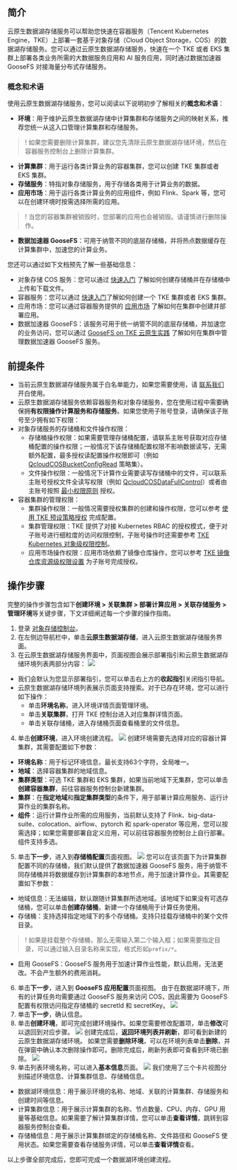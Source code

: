 
## 简介

云原生数据湖存储服务可以帮助您快速在容器服务（Tencent Kubernetes Engine，TKE）上部署一套基于对象存储（Cloud Object Storage，COS）的数据湖存储服务。您可以通过云原生数据湖存储服务，快速在一个 TKE 或者 EKS 集群上部署各类业务所需的大数据服务应用和 AI 服务应用，同时通过数据加速器 GooseFS 对接海量分布式存储服务。


### 概念和术语

使用云原生数据湖存储服务，您可以阅读以下说明初步了解相关的**概念和术语**：

- **环境**：用于维护云原生数据湖存储中计算集群和存储服务之间的映射关系，推荐您统一从这入口管理计算集群和存储服务。

>! 如果您需要删除计算集群，建议您先清除云原生数据湖存储环境，然后在容器服务控制台上删除计算集群。

- **计算集群**：用于运行各类计算业务的容器集群，您可以创建 TKE 集群或者 EKS 集群。
- **存储服务**：特指对象存储服务，用于存储各类用于计算业务的数据。
- **应用市场**：用于运行各类计算业务的应用组件，例如 Flink、Spark 等，您可以在创建环境时按需选择所需的应用。

>! 当您的容器集群被销毁时，您部署的应用也会被销毁。请谨慎进行删除操作。

- **数据加速器 GooseFS**：可用于纳管不同的底层存储桶，并将热点数据缓存在计算集群中，加速您的计算业务。

您还可以通过如下文档预先了解一些基础信息：

- 对象存储 COS 服务：您可以通过 [快速入门](https://cloud.tencent.com/document/product/436/38484) 了解如何创建存储桶并在存储桶中上传和下载文件。
- 容器服务：您可以通过 [快速入门](https://cloud.tencent.com/document/product/457/54231)了解如何创建一个 TKE 集群或者 EKS 集群。
- 应用市场：您可以通过容器服务提供的 [应用市场](https://cloud.tencent.com/document/product/457/46432) 了解如何在集群中创建并部署应用。
- 数据加速器 GooseFS：该服务可用于统一纳管不同的底层存储桶，并加速您的业务访问，您可以通过 [GooseFS on TKE 云原生实践](https://cloud.tencent.com/document/product/1424/68313) 了解如何在集群中管理数据加速器 GooseFS 服务。


## 前提条件

- 当前云原生数据湖存储服务属于白名单能力，如果您需要使用，请 [联系我们](https://cloud.tencent.com/document/product/436/37708) 开白使用。
- 云原生数据湖存储服务依赖容器服务和对象存储服务，您在使用过程中需要确保拥**有权限操作计算服务和存储服务**。如果您使用子账号登录，请确保该子账号至少拥有如下权限：
 - 对象存储服务的存储桶和文件操作权限：
   - 存储桶操作权限：如果需要管理存储桶配置，请联系主账号获取对应存储桶配置的操作权限；一般情况下该存储桶配置权限不影响数据读写，无需额外配置，最多授权读配置操作权限即可（例如 [QcloudCOSBucketConfigRead]( https://console.cloud.tencent.com/cam/policy/detail/5295084&QcloudCOSBucketConfigRead&2) 策略集）。
   - 文件操作权限：一般情况下计算作业需要读写存储桶中的文件，可以联系主账号授权文件全读写权限（例如 [QcloudCOSDataFullControl]( https://console.cloud.tencent.com/cam/policy/detail/5294998&QcloudCOSDataFullControl&2)）或者由主账号按照 [最小权限原则]( https://cloud.tencent.com/document/product/436/38618) 授权。
 - 容器集群的管理权限：
   - 集群操作权限：一般情况需要授权集群的创建和操作权限，您可以参考 [使用 TKE 预设策略授权](https://cloud.tencent.com/document/product/457/46033) 完成配置。
   - 集群管理权限：TKE 提供了对接 Kubernetes RBAC 的授权模式，便于对子账号进行细粒度的访问权限控制，子账号操作时还需要参考 [TKE Kubernetes 对象级权限控制](https://cloud.tencent.com/document/product/457/46103)。
   - 应用市场操作权限：应用市场依赖了镜像仓库操作，您可以参考 [TKE 镜像仓库资源级权限设置](https://cloud.tencent.com/document/product/457/11527) 为子账号完成授权。


## 操作步骤

完整的操作步骤包含如下**创建环境 > 关联集群 > 部署计算应用 > 关联存储服务 > 管理环境**等关键步骤，下文详细阐述每一个步骤的操作指南。

1.  登录 [对象存储控制台](https://console.cloud.tencent.com/cos)。
2.  在左侧边导航栏中，单击**云原生数据湖存储**，进入云原生数据湖存储服务界面。
3.  在云原生数据湖存储服务界面中，页面视图会展示部署指引和云原生数据湖存储环境列表两部分内容：
    ![](https://qcloudimg.tencent-cloud.cn/raw/70de97a773ee87dd1d1971433e517cf1.png)

 - 我们会默认为您显示部署指引，您可以单击右上方的**收起指引**关闭指引导航。
 - 云原生数据湖存储环境列表展示页面支持搜索。对于已存在环境，您可以进行如下操作：
   - 单击**环境名称**，进入环境详情页面管理环境。
   - 单击**关联集群**，打开 TKE 控制台进入对应集群详情页面。
   - 单击关联存储桶，进入存储桶页面查看桶里的文件信息。

4.  单击**创建环境**，进入环境创建流程。
    ![](https://qcloudimg.tencent-cloud.cn/raw/88b589781e981aaefddef8c2f2fee901.png)
    创建环境需要先选择对应的容器计算集群，其需要配置如下参数：

 - **环境名称**：用于标记环境信息，最长支持63个字符，全局唯一。
 - **地域**：选择容器集群的地域信息。
 - **集群类型**：可选 TKE 集群和 EKS 集群，如果当前地域下无集群，您可以单击**创建容器集群**，前往容器服务控制台新建集群。
 - **集群**：在**指定地域**和**指定集群类型**的条件下，用于部署计算应用服务、运行计算作业的集群名称。
 - **组件**：运行计算作业所需的应用服务，当前默认支持了 Flink、big-data-suite、colocation、airflow、pytorch 和 spark-operator 等应用，您可以按需选择；如果您需要部署自定义应用，可以前往容器服务控制台上自行部署。组件支持多选。

5.  单击**下一步**，进入到**存储桶配置**页面视图。
    ![](https://qcloudimg.tencent-cloud.cn/raw/b1aded71051b95369012175ddacbb863.png)
    您可以在该页面下为计算集群配置不同的存储桶，我们默认提供了数据加速器 GooseFS 服务，用于纳管不同存储桶并将数据缓存到计算集群的本地节点，用于加速计算作业。其需要配置如下参数：

 - 地域信息：无法编辑，默认跟随计算集群所选地域。该地域下如果没有可选存储桶，您可以单击**创建存储桶**，新建一个存储桶用于计算任务使用。
 - 存储桶：支持选择指定地域下的多个存储桶。支持只挂载存储桶中的某个文件目录。

>! 如果是挂载整个存储桶，那么无需输入第二个输入框；如果需要指定目录，可以通过输入目录名称来实现，格式形如`prefix/*`。

 - 启用 GooseFS：GooseFS 服务用于加速计算作业性能，默认启用，无法更改。不会产生额外的费用消耗。

6.  单击**下一步**，进入到 **GooseFS 应用配置**页面视图。
    由于在数据湖环境下，所有的计算任务均需要通过 GooseFS 服务来访问 COS，因此需要为 GooseFS 配置有权限访问指定存储桶的 secretId 和 secretKey。
    ![](https://qcloudimg.tencent-cloud.cn/raw/43ac4d1819d9c9da9423f1216340e7c9.png)
7.  单击**下一步**，确认信息。
8.  单击**创建环境**，即可完成创建环境操作。如果您需要修改配置项，单击**修改**可以退回到对应步骤。
    ![](https://qcloudimg.tencent-cloud.cn/raw/44824857d856a47e6a3191af0f6636bb.png)
    创建完成后，**返回环境列表并刷新**，即可看到新建的云原生数据湖存储环境。
    如果您需要**删除环境**，可以在环境列表单击**删除**，并在弹窗中确认本次删除操作即可。删除完成后，刷新列表即可查看到环境已删除。
    ![](https://qcloudimg.tencent-cloud.cn/raw/f366f46291f2f49506bb0ef440419493.png)
9.  单击列表环境名称，可以进入**基本信息**页面。
    ![](https://qcloudimg.tencent-cloud.cn/raw/b7b9fed009c0d454e82d10ff7f8df2d8.png)
    我们使用了三个卡片视图分别描述环境信息、计算集群信息、存储桶信息。

 - 数据湖环境信息：用于展示环境的名称、地域、关联的计算集群、存储服务和创建时间等信息。
 - 计算集群信息：用于展示计算集群的名称、节点数量、CPU、内存、GPU 用量等基础信息。如果需要了解计算集群详情，您可以单击**查看详情**，跳转到容器服务控制台查看。
 - 存储桶信息：用于展示计算集群绑定的存储桶名称、文件路径和 GooseFS 使用状态。如果您需要查看存储服务详情，可以单击**查看详情**查看。

以上步骤全部完成后，您即可完成一个数据湖环境创建流程。
